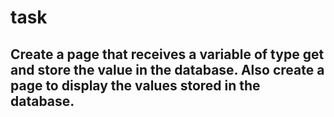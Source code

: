 # task
## Create a page that receives a variable of type get and store the value in the database. Also create a page to display the values ​​stored in the database.
